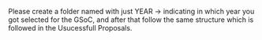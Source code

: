 Please create a folder named with just YEAR -> indicating in which year you got selected for the GSoC, and after that follow the same structure which is followed in the Usucessfull Proposals.
